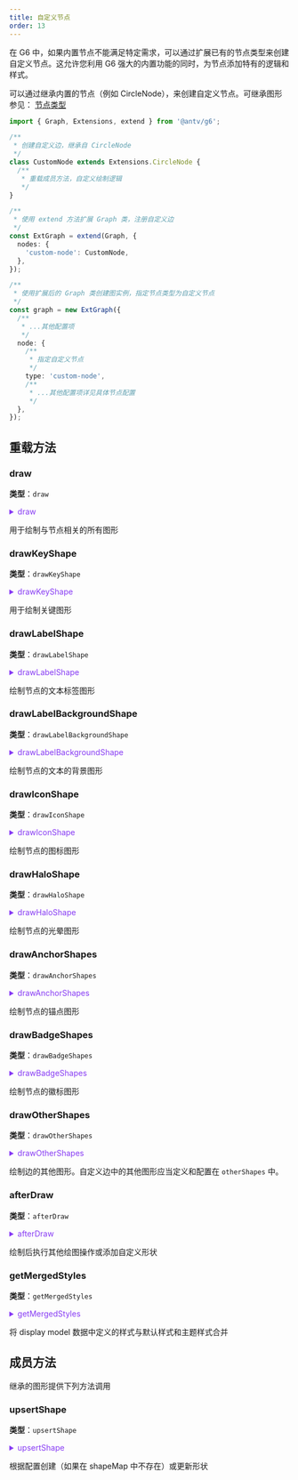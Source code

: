 ```yaml
---
title: 自定义节点
order: 13
---
```


在 G6 中，如果内置节点不能满足特定需求，可以通过扩展已有的节点类型来创建自定义节点。这允许您利用 G6 强大的内置功能的同时，为节点添加特有的逻辑和样式。

可以通过继承内置的节点（例如 CircleNode），来创建自定义节点。可继承图形参见： [节点类型](/manual/customize/extension-cats#1-%E8%8A%82%E7%82%B9%E7%B1%BB%E5%9E%8Bnodes)

```typescript
import { Graph, Extensions, extend } from '@antv/g6';

/**
 * 创建自定义边，继承自 CircleNode
 */
class CustomNode extends Extensions.CircleNode {
  /**
   * 重载成员方法，自定义绘制逻辑
   */
}

/**
 * 使用 extend 方法扩展 Graph 类，注册自定义边
 */
const ExtGraph = extend(Graph, {
  nodes: {
    'custom-node': CustomNode,
  },
});

/**
 * 使用扩展后的 Graph 类创建图实例，指定节点类型为自定义节点
 */
const graph = new ExtGraph({
  /**
   * ...其他配置项
   */
  node: {
    /**
     * 指定自定义节点
     */
    type: 'custom-node',
    /**
     * ...其他配置项详见具体节点配置
     */
  },
});
```

## 重载方法

### draw

**类型**：`draw`

<details>

<summary style="color: #873bf4; cursor: pointer">draw</summary>

```typescript
type draw = (
  model: NodeDisplayModel | ComboDisplayModel,
  shapeMap: { [shapeId: string]: DisplayObject },
) => {
  keyShape: DisplayObject;
  labelShape?: DisplayObject;
  iconShape?: DisplayObject;
  [otherShapeId: string]: DisplayObject;
};
```

其中，相关的数据类型定义参考 [NodeDisplayModel 渲染数据](../../data/ComboDisplayModel.zh.md) 和 [ComboDisplayModel 渲染数据](../../data/ComboDisplayModel.zh.md)。

</details>

用于绘制与节点相关的所有图形

### drawKeyShape

**类型**：`drawKeyShape`

<details>

<summary style="color: #873bf4; cursor: pointer">drawKeyShape</summary>

```typescript
type drawKeyShape = (model: NodeDisplayModel, shapeMap: NodeShapeMap) => DisplayObject;
```

其中，相关的数据类型定义参考 [NodeDisplayModel 渲染数据](../../data/ComboDisplayModel.zh.md) 和 [ComboDisplayModel 渲染数据](../../data/ComboDisplayModel.zh.md)。

</details>

用于绘制关键图形

### drawLabelShape

**类型**：`drawLabelShape`

<details>

<summary style="color: #873bf4; cursor: pointer">drawLabelShape</summary>

```typescript
type drawLabelShape = (
  model: NodeDisplayModel | ComboDisplayModel,
  shapeMap: NodeShapeMap | ComboShapeMap,
) => DisplayObject;
```

其中，相关的数据类型定义参考 [NodeDisplayModel 渲染数据](../../data/ComboDisplayModel.zh.md) 和 [ComboDisplayModel 渲染数据](../../data/ComboDisplayModel.zh.md)。

</details>

绘制节点的文本标签图形

### drawLabelBackgroundShape

**类型**：`drawLabelBackgroundShape`

<details>

<summary style="color: #873bf4; cursor: pointer">drawLabelBackgroundShape</summary>

```typescript
type drawLabelBackgroundShape = (
  model: NodeDisplayModel | ComboDisplayModel,
  shapeMap: NodeShapeMap | ComboShapeMap,
) => DisplayObject;
```

其中，相关的数据类型定义参考 [NodeDisplayModel 渲染数据](../../data/ComboDisplayModel.zh.md) 和 [ComboDisplayModel 渲染数据](../../data/ComboDisplayModel.zh.md)。

</details>

绘制节点的文本的背景图形

### drawIconShape

**类型**：`drawIconShape`

<details>

<summary style="color: #873bf4; cursor: pointer">drawIconShape</summary>

```typescript
type drawIconShape = (
  model: NodeDisplayModel | ComboDisplayModel,
  shapeMap: NodeShapeMap | ComboShapeMap,
) => DisplayObject;
```

其中，相关的数据类型定义参考 [NodeDisplayModel 渲染数据](../../data/ComboDisplayModel.zh.md) 和 [ComboDisplayModel 渲染数据](../../data/ComboDisplayModel.zh.md)。

</details>

绘制节点的图标图形

### drawHaloShape

**类型**：`drawHaloShape`

<details>

<summary style="color: #873bf4; cursor: pointer">drawHaloShape</summary>

```typescript
type drawHaloShape = (
  model: NodeDisplayModel | ComboDisplayModel,
  shapeMap: NodeShapeMap | ComboShapeMap,
) => DisplayObject;
```

其中，相关的数据类型定义参考 [NodeDisplayModel 渲染数据](../../data/ComboDisplayModel.zh.md) 和 [ComboDisplayModel 渲染数据](../../data/ComboDisplayModel.zh.md)。

</details>

绘制节点的光晕图形

### drawAnchorShapes

**类型**：`drawAnchorShapes`

<details>

<summary style="color: #873bf4; cursor: pointer">drawAnchorShapes</summary>

```typescript
type drawAnchorShapes = (
  model: NodeDisplayModel | ComboDisplayModel,
  shapeMap: NodeShapeMap | ComboShapeMap,
) => {
  [shapeId: string]: DisplayObject;
};
```

其中，相关的数据类型定义参考 [NodeDisplayModel 渲染数据](../../data/ComboDisplayModel.zh.md) 和 [ComboDisplayModel 渲染数据](../../data/ComboDisplayModel.zh.md)。

</details>

绘制节点的锚点图形

### drawBadgeShapes

**类型**：`drawBadgeShapes`

<details>

<summary style="color: #873bf4; cursor: pointer">drawBadgeShapes</summary>

```typescript
type drawBadgeShapes = (
  model: NodeDisplayModel | ComboDisplayModel,
  shapeMap: NodeShapeMap | ComboShapeMap,
) => {
  [shapeId: string]: DisplayObject;
};
```

其中，相关的数据类型定义参考 [NodeDisplayModel 渲染数据](../../data/ComboDisplayModel.zh.md) 和 [ComboDisplayModel 渲染数据](../../data/ComboDisplayModel.zh.md)。

</details>

绘制节点的徽标图形

### drawOtherShapes

**类型**：`drawOtherShapes`

<details>

<summary style="color: #873bf4; cursor: pointer">drawOtherShapes</summary>

```typescript
type drawOtherShapes = (
  model: NodeDisplayModel | ComboDisplayModel,
  shapeMap: NodeShapeMap | ComboShapeMap,
) => { [id: string]: DisplayObject };
```

其中，相关的数据类型定义参考 [NodeDisplayModel 渲染数据](../../data/ComboDisplayModel.zh.md) 和 [ComboDisplayModel 渲染数据](../../data/ComboDisplayModel.zh.md)。

</details>

绘制边的其他图形。自定义边中的其他图形应当定义和配置在 `otherShapes` 中。

### afterDraw

**类型**：`afterDraw`

<details>

<summary style="color: #873bf4; cursor: pointer">afterDraw</summary>

```typescript
type afterDraw = (
  model: NodeDisplayModel | ComboDisplayModel,
  shapeMap: { [shapeId: string]: DisplayObject },
  shapesChanged?: string[],
) => { [otherShapeId: string]: DisplayObject };
```

其中，相关的数据类型定义参考 [NodeDisplayModel 渲染数据](../../data/ComboDisplayModel.zh.md) 和 [ComboDisplayModel 渲染数据](../../data/ComboDisplayModel.zh.md)。

</details>

绘制后执行其他绘图操作或添加自定义形状

### getMergedStyles

**类型**：`getMergedStyles`

<details>

<summary style="color: #873bf4; cursor: pointer">getMergedStyles</summary>

```typescript
type getMergedStyles = (model: NodeDisplayModel) => NodeDisplayModel;
```

其中，相关的数据类型定义参考 [NodeDisplayModel 渲染数据](../../data/ComboDisplayModel.zh.md)。

</details>

将 display model 数据中定义的样式与默认样式和主题样式合并

## 成员方法

继承的图形提供下列方法调用

### upsertShape

**类型**：`upsertShape`

<details>

<summary style="color: #873bf4; cursor: pointer">upsertShape</summary>

```typescript
type SHAPE_TYPE = 'rect' | 'circle' | 'ellipse' | 'polygon' | 'image' | 'polyline' | 'line' | 'path' | 'text' | 'group';

type SHAPE_TYPE_3D = 'sphere' | 'cube' | 'plane';

type upsertShape = (
  type: SHAPE_TYPE | SHAPE_TYPE_3D,
  id: string,
  style: ShapeStyle,
  shapeMap: NodeShapeMap | ComboShapeMap,
  model: NodeDisplayModel | ComboDisplayModel,
) => DisplayObject;
```

其中，相关的数据类型定义参考 [NodeDisplayModel 渲染数据](../../data/ComboDisplayModel.zh.md) 和 [ComboDisplayModel 渲染数据](../../data/ComboDisplayModel.zh.md)。

</details>

根据配置创建（如果在 shapeMap 中不存在）或更新形状
